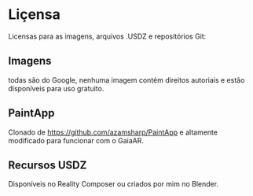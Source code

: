 # Liçensa

Licensas para as imagens, arquivos .USDZ e repositórios Git:

## Imagens
todas são do Google, nenhuma imagem contém direitos autoriais e estão disponíveis para uso gratuito.


## PaintApp
Clonado de https://github.com/azamsharp/PaintApp e altamente modificado para funcionar com o GaiaAR.

## Recursos USDZ
Disponíveis no Reality Composer ou criados por mim no Blender.
